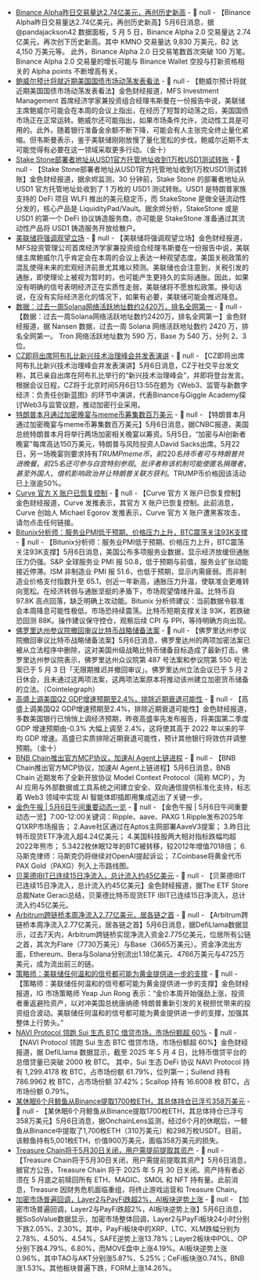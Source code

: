 - [Binance Alpha昨日交易量达2.74亿美元，再创历史新高]() - 📰 null - 【Binance Alpha昨日交易量达2.74亿美元，再创历史新高】5月6日消息，据 @pandajackson42 数据面板，5 月 5 日，Binance Alpha 2.0 交易量达 2.74 亿美元，再次创下历史新高。其中 KMNO 交易量达 9,830 万美元，B2 达 4,150 万美元等。 
此外，Binance Alpha 2.0 日交易笔数首次突破 100 万笔。Binance Alpha 2.0 交易量的增长可能与 Binance Wallet 空投与打新资格相关的 Alpha points 不断增高有关。
- [鲍威尔预计将就近期美国国债市场动荡发表看法]() - 📰 null - 【鲍威尔预计将就近期美国国债市场动荡发表看法】金色财经报道，MFS Investment Management 首席经济学家兼投资组合经理韦斯曼在一份报告中说，美联储主席鲍威尔可能会在本周的会议上指出，在经历了短暂的动荡之后，美国国债市场正在正常运转。鲍威尔还可能指出，如果市场条件允许，流动性工具是可用的。此外，随着银行准备金余额不断下降，可能会有人主张完全终止量化紧缩。但韦斯曼表示，鉴于美联储刚刚放慢了量化宽松的步伐，鲍威尔近期不太可能觉得有必要在这一领域采取更多行动。（金十）
- [Stake Stone部署者地址从USD1官方托管地址收到1万枚USD1测试转账](https://x.com/EmberCN/status/1919630508771967045) - 📰 null - 【Stake Stone部署者地址从USD1官方托管地址收到1万枚USD1测试转账】金色财经报道，据余烬监测，30 分钟前，Stake Stone 的部署者地址从 USD1 官方托管地址处收到了 1 万枚的 USD1 测试转账。USD1 是特朗普家族支持的 DeFi 项目 WLFI 推出的美元稳定币，而 StakeStone 是做全链流动性分发的，核心产品是 LiquidityPad/Vault。据余烬分析，StakeStone 或是 USD1 的第一个 DeFi 协议铸造服务商，亦可能是 StakeStone 准备通过其流动性产品将 USD1 铸造服务开放给散户。
- [美联储将强调观望立场]() - 📰 null - 【美联储将强调观望立场】金色财经报道，MFS投资管理公司首席经济学家兼投资组合经理韦斯曼在一份报告中说，美联储主席鲍威尔几乎肯定会在本周的会议上表达一种观望态度。美国关税政策的混乱使得未来的宏观经济前景尤其难以预测。美联储也会注意到，关税引发的通胀，即使理论上被视为暂时的，也可能产生更持久的实际通胀。因此，如果没有明确的信号表明经济正在实质性走弱，美联储将不愿放松政策。换句话说，在没有实际经济恶化的情况下，如果有必要，美联储可能会推迟降息。
- [数据：过去一周Solana网络活跃地址数约2420万，排名全网第一](https://x.com/nansen_ai/status/1919617893798646050) - 📰 null - 【数据：过去一周Solana网络活跃地址数约2420万，排名全网第一】金色财经报道，据 Nansen 数据，过去一周 Solana 网络活跃地址数约 2420 万，排名全网第一。 
Tron 网络活跃地址数为 590 万，Base 为 540 万，分列 2、3 位。
- [CZ即将出席阿布扎比新兴技术治理峰会并发表演讲](https://x.com/cz_binance/status/1919618057645011107) - 📰 null - 【CZ即将出席阿布扎比新兴技术治理峰会并发表演讲】5月6日消息，CZ于社交平台发文称，其已亲自出席在阿布扎比举行的“新兴技术治理峰会”，并即将登台发言。根据会议日程，CZ将于北京时间5月6日13:55在题为《Web3、监管与新数字经济：负责任创新蓝图》的环节中演讲，代表Binance与Giggle Academy探讨Web3与监管议题，推动加密行业采用。
- [特朗普本月通过加密晚宴与meme币筹集数百万美元]() - 📰 null - 【特朗普本月通过加密晚宴与meme币筹集数百万美元】5月6日消息，据CNBC报道，美国总统特朗普本月将举行两场加密相关晚宴以筹资。5月5日，“加密与AI创新者晚宴”每席高达150万美元，特朗普与风险投资人David Sacks出席。5月22日，另一场晚宴则要求持有$TRUMP meme币，前220名持币者可与特朗普共进晚餐，前25名还可参与白宫特别参观。批评者称该机制可能使匿名捐赠者，甚至外国人，借机影响政治并让特朗普关联方获利。$TRUMP币价格因该活动已上涨逾50%。
- [Curve 官方 X 账户已恢复控制](https://x.com/CurveFinance/status/1919462291017195827) - 📰 null - 【Curve 官方 X 账户已恢复控制】金色财经报道，Curve 发推表示，其官方 X 账户已恢复控制。此前消息，Curve 创始人 Michael Egorov 发推表示，Curve 官方 X 账户遭黑客攻击，请勿点击任何链接。
- [Bitunix分析师：服务业PMI低于预期、价格压力上升，BTC震荡关注93K支撑]() - 📰 null - 【Bitunix分析师：服务业PMI低于预期、价格压力上升，BTC震荡关注93K支撑】5月6日消息，美国公布多项服务业数据，显示经济放缓但通胀压力仍强。S&P 全球服务业 PMI 报 50.8，低于预期与前值，服务业扩张动能接近停滞。ISM 非制造业 PMI 报 51.6，也低于预期，显示内需疲弱。而非制造业价格支付指数升至 65.1，创近一年新高，通胀压力升温，使联准会更难转向宽松。在经济转弱与通胀坚挺的矛盾下，市场观望情绪升温。比特币自 97.8K 高点回落，缺乏明确上攻动能。Bitunix 分析师建议：当前数据令联准会本周降息可能性极低，市场恐持续震荡。比特币短期支撑关注 93K，若跌破恐回测 88K。操作建议保守控仓，观察后续 CPI 与 PPI，等待明确方向出现。
- [佛罗里达州参议院撤回审议比特币战略储备法案]() - 📰 null - 【佛罗里达州参议院撤回审议比特币战略储备法案】5月6日消息，佛罗里达州的两项加密法案已被从立法程序中删除，这对美国州级战略比特币储备目标造成了最新打击。佛罗里达州参议院表示，佛罗里达州众议院第 487 号法案和参议院第 550 号法案已于 5 月 3 日「无限期推迟并撤回审议」。佛罗里达州立法会议已于 5 月 2 日休会，且未通过这两项法案，这两项法案原本将推动该州建立加密货币储备的立法。（Cointelegraph）
- [高盛上调美国Q2 GDP增速预期至2.4%，排除近期衰退可能性]() - 📰 null - 【高盛上调美国Q2 GDP增速预期至2.4%，排除近期衰退可能性】金色财经报道，多数美国银行已悄悄上调经济预期，昨夜高盛率先发布报告，将美国第二季度 GDP 增速预期由-0.3% 大幅上调至 2.4%，这将使其高于 2022 年以来的平均 GDP 增速。高盛已实质排除近期衰退可能性，预计其他银行将效仿并调整预期。（金十）
- [BNB Chain推出官方MCP协议，加速AI Agent上链进程]() - 📰 null - 【BNB Chain推出官方MCP协议，加速AI Agent上链进程】5月6日消息，BNB Chain 近期发布了全新开放协议 Model Context Protocol（简称 MCP），为 AI 应用与外部数据或工具系统之间建立安全、双向通信提供标准化支持，标志着 Web3 领域中实现 AI 智能体即插即用集成迈出了关键一步。
- [金色午报 | 5月6日午间重要动态一览]() - 📰 null - 【金色午报 | 5月6日午间重要动态一览】7:00-12:00关键词：Ripple、aave、PAXG 
1.Ripple发布2025年Q1XRP市场报告； 
2.Aave社区通过在Aptos主网部署AaveV3提案； 
3.昨日比特币现货ETF净流入超4.24亿美元； 
4.美国科技股两大相对指标跌幅均超2022年熊市； 
5.3422枚休眠12年的BTC被转移，较2012年增值7018倍； 
6.马斯克律师：马斯克仍将继续对OpenAI提起诉讼； 
7.Coinbase将黄金代币 PAX Gold（PAXG）列入上币路线图。
- [贝莱德IBIT已连续15日净流入，总计流入约45亿美元]() - 📰 null - 【贝莱德IBIT已连续15日净流入，总计流入约45亿美元】金色财经报道，据The ETF Store总裁Nate Geraci总结，贝莱德比特币现货ETF IBIT已连续15日净流入，总计流入约45亿美元。
- [Arbitrum跨链桥本周净流入2.77亿美元，居各链之首]() - 📰 null - 【Arbitrum跨链桥本周净流入2.77亿美元，居各链之首】5月6日消息，据DefiLlama数据显示，过去7天内，Arbitrum跨链桥实现净流入资金2.775亿美元，位居所有公链之首，其次为Flare（7730万美元）与Base（3665万美元）。资金净流出方面，Ethereum、Bera与Solana分别流出1.18亿美元、4766万美元与4725万美元，成为流出前三的链。
- [策略师：美联储任何温和的信号都可能为黄金提供进一步的支撑]() - 📰 null - 【策略师：美联储任何温和的信号都可能为黄金提供进一步的支撑】金色财经报道，IG 市场策略师 Yeap Jun Rong 表示：“金价本周开始强劲上涨，投资者重返避险资产，以对冲美国总统唐纳德·特朗普重新引发的关税担忧带来的投资组合波动。美联储任何温和的信号都可能为黄金提供进一步的支撑，加强其整体上行势头。”
- [NAVI Protocol 领跑 Sui 生态 BTC 借贷市场，市场份额超 60%]() - 📰 null - 【NAVI Protocol 领跑 Sui 生态 BTC 借贷市场，市场份额超 60%】金色财经报道，据 DefiLlama 数据显示，截至 2025 年 5 月 4 日，比特币借贷平台的总借贷量已突破 2000 枚 BTC。 
其中，Sui 生态 DeFi 协议 NAVI Protocol 持有 1,299.4178 枚 BTC，占市场份额 61.79%，位列第一；Suilend 持有 786.9962 枚 BTC，占市场份额 37.42%；Scallop 持有 16.6008 枚 BTC，占市场份额 0.79%。
- [某休眠6个月鲸鱼从Binance提取1700枚ETH，其总体持仓已浮亏358万美元]() - 📰 null - 【某休眠6个月鲸鱼从Binance提取1700枚ETH，其总体持仓已浮亏358万美元】5月6日消息，据OnchainLens监测，经过6个月的休眠后，一鲸鱼从Binance中提取了1,700枚ETH（310万美元）和298万枚USDT。目前，该鲸鱼持有5,001枚ETH，价值900万美元，面临358万美元的损失。
- [Treasure Chain将于5月30日关闭，用户需提前提取其资产]() - 📰 null - 【Treasure Chain将于5月30日关闭，用户需提前提取其资产】5月6日消息，据官方公告，Treasure Chain 将于 2025 年 5 月 30 日关闭。资产持有者必须在 5 月底之前赎回所有 ETH、MAGIC、SMOL 和 NFT 持有量。此前消息，Treasure 因财务危机面临重组，将终止游戏运营和 Treasure Chain。
- [加密市场普遍回调，Layer2与PayFi跌超2%，AI板块逆势上涨]() - 📰 null - 【加密市场普遍回调，Layer2与PayFi跌超2%，AI板块逆势上涨】5月6日消息，据SoSoValue数据显示，加密市场整体回调，Layer2与PayFi板块24小时分别下跌2.05%、2.30%。其中，PayFi板块中的XRP、LTC、XLM跌幅分别为2.78%、4.50%、4.54%，SAFE逆势上涨13.78%；Layer2板块中POL、OP分别下跌4.79%、6.80%，而MOVE盘中上涨4.19%。AI板块逆势上涨0.96%，其中TAO与AKT分别涨5.87%、5.25%；CeFi板块涨0.74%，BNB涨1.53%。其他板块普遍下跌，FORM上涨14.26%。
